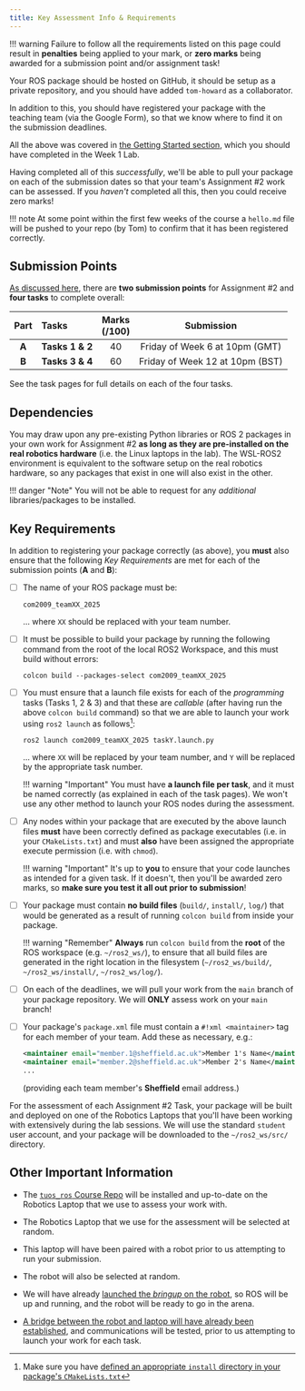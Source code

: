 ```yaml
---
title: Key Assessment Info & Requirements
---
```


!!! warning
    Failure to follow all the requirements listed on this page could result in **penalties** being applied to your mark, or **zero marks** being awarded for a submission point and/or assignment task!

Your ROS package should be hosted on GitHub, it should be setup as a private repository, and you should have added `tom-howard` as a collaborator. 

In addition to this, you should have registered your package with the teaching team (via the Google Form), so that we know where to find it on the submission deadlines.

All the above was covered in [the Getting Started section](./getting-started.md), which you should have completed in the Week 1 Lab.

Having completed all of this *successfully*, we'll be able to pull your package on each of the submission dates so that your team's Assignment #2 work can be assessed. If you *haven't* completed all this, then you could receive zero marks!

!!! note
    At some point within the first few weeks of the course a `hello.md` file will be pushed to your repo (by Tom) to confirm that it has been registered correctly.

## Submission Points

[As discussed here](./README.md#the-tasks), there are **two submission points** for Assignment #2 and **four tasks** to complete overall: 

<center>

| Part | Tasks | Marks<br />(/100) | Submission |
| :---: | :---  | :---: | :---: |
| **A** | **Tasks 1 & 2** | 40 | Friday of Week 6 at 10pm (GMT) |
| **B** | **Tasks 3 & 4** | 60 | Friday of Week 12 at 10pm (BST) |

</center>

See the task pages for full details on each of the four tasks.

## Dependencies

You may draw upon any pre-existing Python libraries or ROS 2 packages in your own work for Assignment #2 **as long as they are pre-installed on the real robotics hardware** (i.e. the Linux laptops in the lab). The WSL-ROS2 environment is equivalent to the software setup on the real robotics hardware, so any packages that exist in one will also exist in the other.

!!! danger "Note"
    You will not be able to request for any *additional* libraries/packages to be installed.

##  Key Requirements

In addition to registering your package correctly (as above), you **must** also ensure that the following *Key Requirements* are met for each of the submission points (**A** and **B**): 

* [ ] The name of your ROS package must be:

    ``` { .txt .no-copy }
    com2009_teamXX_2025
    ```

    ... where `XX` should be replaced with your team number.

* [ ] It must be possible to build your package by running the following command from the root of the local ROS2 Workspace, and this must build without errors:
    
    ``` { .bash .no-copy }
    colcon build --packages-select com2009_teamXX_2025
    ```

* [ ] You must ensure that a launch file exists for each of the *programming* tasks (Tasks 1, 2 & 3) and that these are *callable* (after having run the above `colcon build` command) so that we are able to launch your work using `ros2 launch` as follows[^launch-files]:
    
    [^launch-files]: Make sure you have [defined an appropriate `install` directory in your package's `CMakeLists.txt`](../assignment1/part3.md#ex1) 

    ``` { .bash .no-copy }
    ros2 launch com2009_teamXX_2025 taskY.launch.py
    ```

    ... where `XX` will be replaced by your team number, and `Y` will be replaced by the appropriate task number.

    !!! warning "Important"
        You must have **a launch file per task**, and it must be named correctly (as explained in each of the task pages). We won't use any other method to launch your ROS nodes during the assessment. 

* [ ] Any nodes within your package that are executed by the above launch files **must** have been correctly defined as package executables (i.e. in your `CMakeLists.txt`) and must **also** have been assigned the appropriate execute permission (i.e. with `chmod`).  

    !!! warning "Important"
        It's up to **you** to ensure that your code launches as intended for a given task. If it doesn't, then you'll be awarded zero marks, so **make sure you test it all out prior to submission**!
    
    <a name="build-files"></a>

* [ ] Your package must contain **no build files** (`build/`, `install/`, `log/`) that would be generated as a result of running `colcon build` from inside your package.

    !!! warning "Remember"
        **Always** run `colcon build` from the **root** of the ROS workspace (e.g. `~/ros2_ws/`), to ensure that all build files are generated in the right location in the filesystem (`~/ros2_ws/build/`, `~/ros2_ws/install/`, `~/ros2_ws/log/`).

* [ ] On each of the deadlines, we will pull your work from the `main` branch of your package repository. We will **ONLY** assess work on your `main` branch!

* [ ] Your package's `package.xml` file must contain a `#!xml <maintainer>` tag for each member of your team. Add these as necessary, e.g.:

    ```xml
    <maintainer email="member.1@sheffield.ac.uk">Member 1's Name</maintainer>
    <maintainer email="member.2@sheffield.ac.uk">Member 2's Name</maintainer>
    ...
    ```
    (providing each team member's **Sheffield** email address.)

For the assessment of each Assignment #2 Task, your package will be built and deployed on one of the Robotics Laptops that you'll have been working with extensively during the lab sessions. We will use the standard `student` user account, and your package will be downloaded to the `~/ros2_ws/src/` directory. 

## Other Important Information 

* The [`tuos_ros` Course Repo](../extras/course-repo.md) will be installed and up-to-date on the Robotics Laptop that we use to assess your work with.

* The Robotics Laptop that we use for the assessment will be selected at random.

* This laptop will have been paired with a robot prior to us attempting to run your submission.

* The robot will also be selected at random.

* We will have already [launched the *bringup* on the robot](../../waffles/launching-ros.md#step-3-launching-ros), so ROS will be up and running, and the robot will be ready to go in the arena.

* [A bridge between the robot and laptop will have already been established](../../waffles/launching-ros.md#step-4-robot-laptop-bridging), and communications will be tested, prior to us attempting to launch your work for each task.
